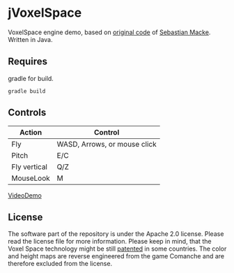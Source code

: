 jVoxelSpace
===================

VoxelSpace engine demo, based on [original code](https://github.com/s-macke/VoxelSpace) of [Sebastian Macke](https://github.com/s-macke).
Written in Java.

Requires
--------
gradle for build.
```
gradle build
```

Controls
--------
| Action        | Control                       |
|---------------|-------------------------------|
| Fly           | WASD, Arrows, or mouse click  |
| Pitch         | E/C                           |
| Fly vertical  | Q/Z                           |
| MouseLook     | M                             |


[VideoDemo](https://youtu.be/7GVihAWIV5I)


License
-------
The software part of the repository is under the Apache 2.0 license. Please read the license file for more information. Please keep in mind, that the Voxel Space technology might be still [patented](https://patents.justia.com/assignee/novalogic-inc) in some countries. The color and height maps are reverse engineered from the game Comanche and are therefore excluded from the license.
